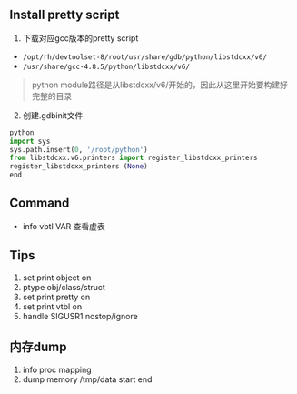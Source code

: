 
## Install pretty script

1. 下载对应gcc版本的pretty script

  *  `/opt/rh/devtoolset-8/root/usr/share/gdb/python/libstdcxx/v6/`
  * `/usr/share/gcc-4.8.5/python/libstdcxx/v6/`

> python module路径是从libstdcxx/v6/开始的，因此从这里开始要构建好完整的目录

2. 创建.gdbinit文件

```python
python
import sys
sys.path.insert(0, '/root/python')
from libstdcxx.v6.printers import register_libstdcxx_printers
register_libstdcxx_printers (None)
end
```

## Command

* info vbtl VAR 查看虚表

## Tips

1. set print object on
2. ptype obj/class/struct
3. set print pretty on
4. set print vtbl on
5. handle SIGUSR1 nostop/ignore



##  内存dump

1. info proc mapping
2. dump memory /tmp/data start end